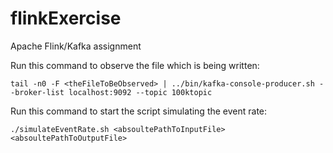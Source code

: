 # flinkExercise
Apache Flink/Kafka assignment

Run this command to observe the file which is being written:
```
tail -n0 -F <theFileToBeObserved> | ../bin/kafka-console-producer.sh --broker-list localhost:9092 --topic 100ktopic
```

Run this command to start the script simulating the event rate:
```
./simulateEventRate.sh <absoultePathToInputFile> <absoultePathToOutputFile>
```
